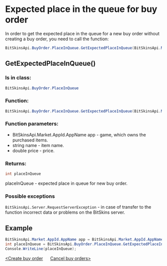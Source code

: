 ﻿# Expected place in the queue for buy order

In order to get the expected place in the queue for a new buy order without creating a buy order, you need to call the function:

```csharp
BitSkinsApi.BuyOrder.PlaceInQueue.GetExpectedPlaceInQueue(BitSkinsApi.Market.AppId.AppName app, string name, double price);
```

## GetExpectedPlaceInQueue()

### Is in class:

```csharp
BitSkinsApi.BuyOrder.PlaceInQueue
```

### Function:

```csharp
BitSkinsApi.BuyOrder.PlaceInQueue.GetExpectedPlaceInQueue(BitSkinsApi.Market.AppId.AppName app, string name, double price);
```

### Function parameters:

* BitSkinsApi.Market.AppId.AppName app - game, which owns the purchased items.
* string name - item name.
* double price - price.

### Returns:

```csharp
int placeInQueue
```

placeInQueue - expected place in queue for new buy order.

### Possible exceptions
```BitSkinsApi.Server.RequestServerException``` - in case of transfer to the function incorrect data or problems on the BitSkins server.

## Example

```csharp
BitSkinsApi.Market.AppId.AppName app = BitSkinsApi.Market.AppId.AppName.CounterStrikGlobalOffensive;
int placeInQueue = BitSkinsApi.BuyOrder.PlaceInQueue.GetExpectedPlaceInQueue(app, "CS:GO Weapon Case 2", 0.01);
Console.WriteLine(placeInQueue);
```

[<Create buy order](https://github.com/Captious99/BitSkinsApi/blob/master/docs/eng/buy_order/create_buy_order.md) &nbsp;&nbsp;&nbsp;&nbsp; [Cancel buy orders>](https://github.com/Captious99/BitSkinsApi/blob/master/docs/eng/buy_order/cancel_buy_orders.md)
